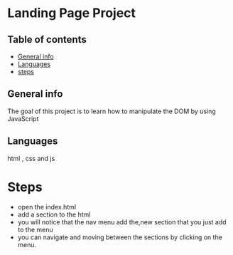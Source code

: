 # Landing Page Project

## Table of contents
* [General info](#general-info)
* [Languages](#languages)
* [steps](#setps)

## General info
The goal of this project is to learn how to manipulate the DOM by using JavaScript

## Languages

html , css and js

# Steps 

* open the index.html 
*  add a section to the html 
*  you will notice that the nav menu add the,new section that you just add to the menu
*  you can navigate and moving between the sections by clicking on the menu.
